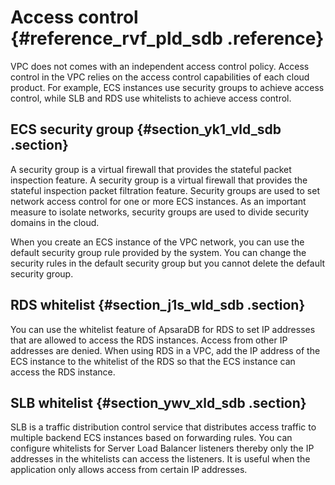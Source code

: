 # Access control {#reference_rvf_pld_sdb .reference}

VPC does not comes with an independent access control policy. Access control in the VPC relies on the access control capabilities of each cloud product. For example, ECS instances use security groups to achieve access control, while SLB and RDS use whitelists to achieve access control.

## ECS security group {#section_yk1_vld_sdb .section}

A security group is a virtual firewall that provides the stateful packet inspection feature. A security group is a virtual firewall that provides the stateful inspection packet filtration feature. Security groups are used to set network access control for one or more ECS instances. As an important measure to isolate networks, security groups are used to divide security domains in the cloud.

When you create an ECS instance of the VPC network, you can use the default security group rule provided by the system. You can change the security rules in the default security group but you cannot delete the default security group.

## RDS whitelist {#section_j1s_wld_sdb .section}

You can use the whitelist feature of ApsaraDB for RDS to set IP addresses that are allowed to access the RDS instances. Access from other IP addresses are denied. When using RDS in a VPC, add the IP address of the ECS instance to the whitelist of the RDS so that the ECS instance can access the RDS instance.

## SLB whitelist {#section_ywv_xld_sdb .section}

SLB is a traffic distribution control service that distributes access traffic to multiple backend ECS instances based on forwarding rules. You can configure whitelists for Server Load Balancer listeners thereby only the IP addresses in the whitelists can access the listeners. It is useful when the application only allows access from certain IP addresses.

